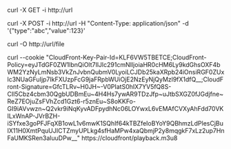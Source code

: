 curl -X GET -i http://url

curl -X POST -i http://url -H "Content-Type: application/json" -d '{"type":"abc","value":123}'

curl -O http://url/file

curl --cookie "CloudFront-Key-Pair-Id=KLF6VW5TBETCE;CloudFront-Policy=eyJTdGF0ZW1lbnQiOlt7IlJlc291cmNlIjoiaHR0cHM6Ly9kdGhsOXF4bWM2YzNyLmNsb3VkZnJvbnQubmV0LyoiLCJDb25kaXRpb24iOnsiRGF0ZUxlc3NUaGFuIjp7IkFXUzpFcG9jaFRpbWUiOjE2NzEyNjQyMzl9fX1dfQ__;CloudFront-Signature=GfcTLRv~H0JH~-V0PIatS0hIX7YV5fQ8S-CIl5Cbz4cbm30QgbUDBmEu~4H4Hs7ywAR9TDzJfp~uJtbSXGZ0fJGdjfne~ReZ7EOjuZsFVhZcd1Gzt6-r5znEu~S8oKKFo-GI9iAVvwzn~Q2vkr9iNqKyvADFpydhNc06LOYwxL6vEMAfCVXyAhFdd70VKILxWnAP-JVrBZH-iSYfxe3goPFJFqXB1owL1v6mwK1SQhIf64kTBZfeIoBYoY9QBhmzLdPlesCjBuIX11H0XmtPquUJICTZmyUPLkg4sfHaMPw4xaQbmjP2y8mqgkF7xLz2up7HnFaUMKSRen3aluuDPw__" https://cloudfront/playback.m3u8

